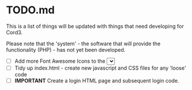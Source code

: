 # TODO.md

This is a list of things will be updated with things that need developing for Cord3.

Please note that the 'system' - the software that will provide the functionality (PHP) - has not yet been developed.

- [ ] Add more Font Awesome Icons to the <select> list when creating a new board
- [ ] Tidy up index.html - create new javascript and CSS files for any 'loose' code
- [ ] **IMPORTANT** Create a login HTML page and subsequent login code.
